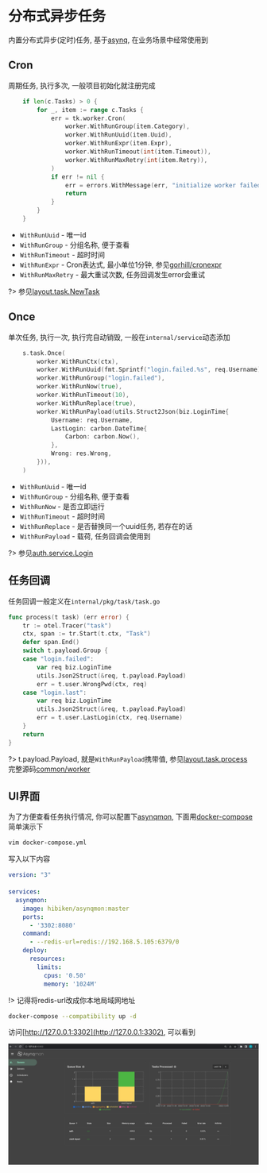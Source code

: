 # 分布式异步任务


内置分布式异步(定时)任务, 基于[asynq](https://github.com/hibiken/asynq), 在业务场景中经常使用到


## Cron


周期任务, 执行多次, 一般项目初始化就注册完成

```go
    if len(c.Tasks) > 0 {
        for _, item := range c.Tasks {
            err = tk.worker.Cron(
                worker.WithRunGroup(item.Category),
                worker.WithRunUuid(item.Uuid),
                worker.WithRunExpr(item.Expr),
                worker.WithRunTimeout(int(item.Timeout)),
                worker.WithRunMaxRetry(int(item.Retry)),
            )
            if err != nil {
                err = errors.WithMessage(err, "initialize worker failed")
                return
            }
        }
    }
```

- `WithRunUuid` - 唯一id
- `WithRunGroup` - 分组名称, 便于查看
- `WithRunTimeout` - 超时时间
- `WithRunExpr` - Cron表达式, 最小单位1分钟, 参见[gorhill/cronexpr](https://github.com/gorhill/cronexpr)
- `WithRunMaxRetry` - 最大重试次数, 任务回调发生error会重试


?> 参见[layout.task.NewTask](https://github.com/go-cinch/layout/blob/dev/internal/pkg/task/task.go#L59)


## Once


单次任务, 执行一次, 执行完自动销毁, 一般在`internal/service`动态添加

```go
    s.task.Once(
        worker.WithRunCtx(ctx),
        worker.WithRunUuid(fmt.Sprintf("login.failed.%s", req.Username)),
        worker.WithRunGroup("login.failed"),
        worker.WithRunNow(true),
        worker.WithRunTimeout(10),
        worker.WithRunReplace(true),
        worker.WithRunPayload(utils.Struct2Json(biz.LoginTime{
            Username: req.Username,
            LastLogin: carbon.DateTime{
                Carbon: carbon.Now(),
            },
            Wrong: res.Wrong,
        })),
    )
```

- `WithRunUuid` - 唯一id
- `WithRunGroup` - 分组名称, 便于查看
- `WithRunNow` - 是否立即运行
- `WithRunTimeout` - 超时时间
- `WithRunReplace` - 是否替换同一个uuid任务, 若存在的话
- `WithRunPayload` - 载荷, 任务回调会使用到

?> 参见[auth.service.Login](https://github.com/go-cinch/auth/blob/dev/internal/service/auth.go#L61)


## 任务回调


任务回调一般定义在`internal/pkg/task/task.go`

```go
func process(t task) (err error) {
	tr := otel.Tracer("task")
	ctx, span := tr.Start(t.ctx, "Task")
	defer span.End()
	switch t.payload.Group {
	case "login.failed":
		var req biz.LoginTime
		utils.Json2Struct(&req, t.payload.Payload)
		err = t.user.WrongPwd(ctx, req)
	case "login.last":
		var req biz.LoginTime
		utils.Json2Struct(&req, t.payload.Payload)
		err = t.user.LastLogin(ctx, req.Username)
	}
	return
}
```

?> t.payload.Payload, 就是`WithRunPayload`携带值, 参见[layout.task.process](https://github.com/go-cinch/auth/blob/dev/internal/pkg/task/task.go#L72)  
完整源码[common/worker](https://github.com/go-cinch/common/blob/master/worker/worker.go)


## UI界面


为了方便查看任务执行情况, 你可以配置下[asynqmon](https://github.com/hibiken/asynqmon), 下面用[docker-compose](https://docs.docker.com/compose)简单演示下

```bash
vim docker-compose.yml
```

写入以下内容
```yaml
version: "3"

services:
  asynqmon:
    image: hibiken/asynqmon:master
    ports:
      - '3302:8080'
    command:
      - --redis-url=redis://192.168.5.105:6379/0
    deploy:
      resources:
        limits:
          cpus: '0.50'
          memory: '1024M'
```

!> 记得将redis-url改成你本地局域网地址

```bash
docker-compose --compatibility up -d
```

访问[http://127.0.0.1:3302](http://127.0.0.1:3302), 可以看到

![asynqmon](../_images/base.8.task-1.png)
